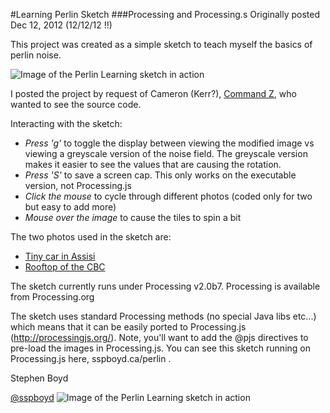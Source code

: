 #Learning Perlin Sketch
###Processing and Processing.s
Originally posted Dec 12, 2012 (12/12/12 !!)

This project was created as a simple sketch to teach myself the basics of perlin noise. 

![Image of the Perlin Learning sketch in action][demoScreenShot1]

I posted the project by request of Cameron (Kerr?), [Command Z](http://www.flickr.com/photos/command_z/), who wanted to see the source code.

Interacting with the sketch:
- *Press 'g'* to toggle the display between viewing the modified image vs viewing a greyscale version of the noise field. The greyscale version makes it easier to see the values that are causing the rotation.
- *Press 'S'* to save a screen cap. This only works on the executable version, not Processing.js 
- *Click the mouse* to cycle through different photos (coded only for two but easy to add more)
- *Mouse over the image* to cause the tiles to spin a bit

The two photos used in the sketch are:
- [Tiny car in Assisi](http://www.flickr.com/photos/sboyd/6237466147/in/set-72157627874124564)
- [Rooftop of the CBC](http://www.flickr.com/photos/sboyd/4911046612/in/set-72157624671011581/)

The sketch currently runs under Processing v2.0b7. Processing is available from Processing.org

The sketch uses standard Processing methods (no special Java libs etc...) which means that it can be easily ported to Processing.js (http://processingjs.org/). Note, you'll want to add the @pjs directives to pre-load the images in Processing.js.
You can see this sketch running on Processing.js here, sspboyd.ca/perlin . 

Stephen Boyd

[@sspboyd](http://twitter.com/sspboyd)
![Image of the Perlin Learning sketch in action][demoScreenShot2]

[demoScreenShot1]:http://farm9.staticflickr.com/8060/8267826055_c646b67d9e_c_d.jpg "Image of the Perlin Learning sketch in action"
[demoScreenShot2]:http://farm9.staticflickr.com/8480/8267829775_52a787fee2_c_d.jpg "Image of the Perlin Learning sketch in action"
